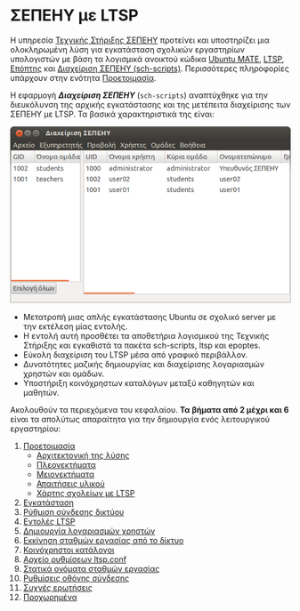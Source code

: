 # ΣΕΠΕΗΥ με LTSP

Η υπηρεσία [Τεχνικής Στήριξης ΣΕΠΕΗΥ](https://ts.sch.gr/) προτείνει και
υποστηρίζει μια ολοκληρωμένη λύση για εγκατάσταση σχολικών εργαστηρίων
υπολογιστών με βάση τα λογισμικά ανοικτού κώδικα [Ubuntu
MATE](../glossary/index.md#ubuntu-mate), [LTSP](../glossary/index.md#ltsp),
[Επόπτης](../glossary/index.md#epoptes) και [Διαχείριση ΣΕΠΕΗΥ
(sch-scripts)](../glossary/index.md#sch-scripts). Περισσότερες πληροφορίες
υπάρχουν στην ενότητα [Προετοιμασία](preparation.md).

Η εφαρμογή ***Διαχείριση ΣΕΠΕΗΥ*** (`sch-scripts`) αναπτύχθηκε για την
διευκόλυνση της αρχικής εγκατάστασης και της μετέπειτα διαχείρισης των ΣΕΠΕΗΥ
με LTSP. Τα βασικά χαρακτηριστικά της είναι:

[![](sch-scripts.png)](sch-scripts.png)

- Μετατροπή μιας απλής εγκατάστασης Ubuntu σε σχολικό server με την εκτέλεση
  μίας εντολής.
- Η εντολή αυτή προσθέτει τα αποθετήρια λογισμικού της Τεχνικής Στήριξης και
  εγκαθιστά τα πακέτα sch-scripts, ltsp και epoptes.
- Εύκολη διαχείριση του LTSP μέσα από γραφικό περιβάλλον.
- Δυνατότητες μαζικής δημιουργίας και διαχείρισης λογαριασμών χρηστών και
  ομάδων.
- Υποστήριξη κοινόχρηστων καταλόγων μεταξύ καθηγητών και μαθητών.

Ακολουθούν τα περιεχόμενα του κεφαλαίου. **Τα βήματα από 2 μέχρι και 6** είναι
τα απολύτως απαραίτητα για την δημιουργία ενός λειτουργικού εργαστηρίου:

1.  [Προετοιμασία](preparation.md)
    - [Αρχιτεκτονική της λύσης](architecture.md)
    - [Πλεονεκτήματα](advantages.md)
    - [Μειονεκτήματα](disadvantages.md)
    - [Απαιτήσεις υλικού](requirements.md)
    - [Χάρτης σχολείων με LTSP](map.md)
2.  [Εγκατάσταση](installation.md)
3.  [Ρύθμιση σύνδεσης δικτύου](server-network.md)
4.  [Εντολές LTSP](ltsp-commands.md)
4.  [Δημιουργία λογαριασμών χρηστών](users.md)
5.  [Εκκίνηση σταθμών εργασίας από το δίκτυο](netboot.md)
6.  [Κοινόχρηστοι κατάλογοι](shared-folders.md)
7.  [Αρχείο ρυθμίσεων ltsp.conf](ltsp.conf.md)
8.  [Στατικά ονόματα σταθμών εργασίας](hostnames.md)
9.  [Ρυθμίσεις οθόνης σύνδεσης](dm.md)
10. [Συχνές ερωτήσεις](faq.md)
11. [Προχωρημένα](advanced.md)
